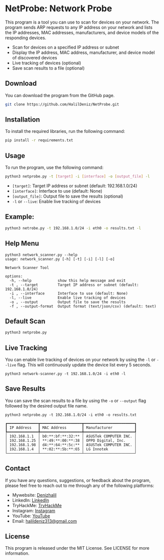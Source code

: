 # NetProbe: Network Probe

This program is a tool you can use to scan for devices on your network. The program sends ARP requests to any IP address on your network and lists the IP addresses, MAC addresses, manufacturers, and device models of the responding devices.

- Scan for devices on a specified IP address or subnet
- Display the IP address, MAC address, manufacturer, and device model of discovered devices
- Live tracking of devices (optional)
- Save scan results to a file (optional)


## Download

You can download the program from the GitHub page.
```bash
git clone https://github.com/HalilDeniz/NetProbe.git
```

## Installation

To install the required libraries, run the following command:

```bash
pip install -r requirements.txt
```

## Usage

To run the program, use the following command:

```bash
python3 netprobe.py -t [target] -i [interface] -o [output_file] -l
```

- `[target]`: Target IP address or subnet (default: 192.168.1.0/24)
- `[interface]`: Interface to use (default: None)
- `[output_file]`: Output file to save the results (optional)
- `-l` or `--live`: Enable live tracking of devices

## Example:

```bash
python3 netrobe.py -t 192.168.1.0/24 -i eth0 -o results.txt -l
```
## Help Menu
```
python3 network_scanner.py --help
usage: network_scanner.py [-h] [-t] [-i] [-l] [-o]

Network Scanner Tool

options:
  -h, --help            show this help message and exit
  -t , --target         Target IP address or subnet (default: 192.168.1.0/24)
  -i , --interface      Interface to use (default: None)
  -l, --live            Enable live tracking of devices
  -o , --output         Output file to save the results
  -f , --output-format  Output format (text/json/csv) (default: text)
```                                               


## Default Scan

```bash
python3 netprobe.py 
```

## Live Tracking

You can enable live tracking of devices on your network by using the `-l` or `--live` flag. This will continuously update the device list every 5 seconds.

```
python3 network-scanner.py -t 192.168.1.0/24 -i eth0 -l
```

## Save Results
You can save the scan results to a file by using the `-o` or `--output` flag followed by the desired output file name.
```
python3 netprobe.py -t 192.168.1.0/24 -i eth0 -o results.txt
```



```
┏━━━━━━━━━━━━━━┳━━━━━━━━━━━━━━━━━━━┳━━━━━━━━━━━━━━━━━━━━━━━┓
┃ IP Address   ┃ MAC Address       ┃ Manufacturer          ┃
┡━━━━━━━━━━━━━━╇━━━━━━━━━━━━━━━━━━━╇━━━━━━━━━━━━━━━━━━━━━━━┩
│ 192.168.1.1  │ b0:**:bf:**:32:** │ ASUSTek COMPUTER INC. │
│ 192.168.1.25 │ **:49:**:00:**:38 │ OPPO Digital, Inc.    │
│ 192.168.1.98 │ d4:**:64:**:5c:** │ ASUSTek COMPUTER INC. │
│ 192.168.1.4  │ **:02:**:5b:**:65 │ LG Innotek            │
└──────────────┴───────────────────┴───────────────────────┘
```

## Contact
If you have any questions, suggestions, or feedback about the program, please feel free to reach out to me through any of the following platforms:



- Mywebsite: [Denizhalil](https://denizhalil.com)
- LinkedIn: [LinkedIn](https://www.linkedin.com/in/halil-ibrahim-deniz/)
- TryHackMe: [TryHackMe](https://tryhackme.com/p/halilovic)
- Instagram: [Instagram](https://www.instagram.com/deniz.halil333/)
- YouTube: [YouTube](https://www.youtube.com/c/HalilDeniz)
- Email: halildeniz313@gmail.com


## License

This program is released under the MIT License. See LICENSE for more information.
